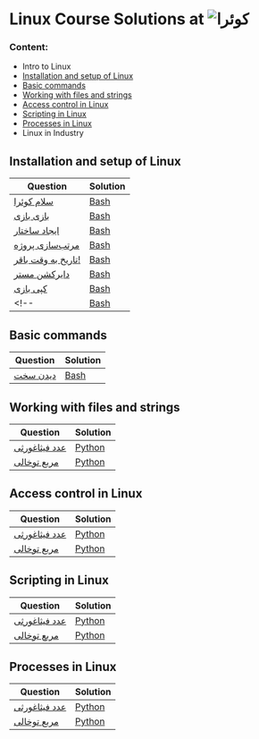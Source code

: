 # Linux Course Solutions at ![کوئرا](https://user-images.githubusercontent.com/49264993/137637114-e0687e95-08eb-4181-98b0-56fe515f6bc7.png)
### Content:
  - Intro to Linux
  - [Installation and setup of Linux](#installation-and-setup-of-linux)
  - [Basic commands](#basic-commands)
  - [Working with files and strings](#working-with-files-and-strings)
  - [Access control in Linux](#access-control-in-linux)
  - [Scripting in Linux](#scripting-in-linux)
  - [Processes in Linux](#processes-in-linux)
  - Linux in Industry



## Installation and setup of Linux
Question | Solution
 --- | ---
[سلام کوئرا](https://quera.org/college/8903/chapter/32289/lesson/106744) | [Bash](https://github.com/MoeeinAali/Quera-College-Linux-Course/blob/main/01-Intro%20to%20Linux/%D8%B3%D9%84%D8%A7%D9%85%20%DA%A9%D9%88%D8%A6%D8%B1%D8%A7.sh) |
[بازی بازی](https://quera.org/college/8903/chapter/32290/lesson/108941/) | [Bash](https://github.com/MoeeinAali/Quera-College-Linux-Course/blob/main/02-Installation%20and%20setup%20of%20Linux/%D8%A8%D8%A7%D8%B2%DB%8C%20%D8%A8%D8%A7%D8%B2%DB%8C.sh) |
[ایجاد ساختار](https://quera.org/college/8903/chapter/32290/lesson/108678/) | [Bash](https://github.com/MoeeinAali/Quera-College-Linux-Course/blob/main/02-Installation%20and%20setup%20of%20Linux/%D8%A7%DB%8C%D8%AC%D8%A7%D8%AF%20%D8%B3%D8%A7%D8%AE%D8%AA%D8%A7%D8%B1.sh) |
[مرتب‌سازی پروژه](https://quera.org/college/8903/chapter/32290/lesson/108885/) | [Bash](https://github.com/MoeeinAali/Quera-College-Linux-Course/blob/main/02-Installation%20and%20setup%20of%20Linux/%D9%85%D8%B1%D8%AA%D8%A8%E2%80%8C%D8%B3%D8%A7%D8%B2%DB%8C%20%D9%BE%D8%B1%D9%88%DA%98%D9%87.sh) |
[تاریخ به وقت باقر!](https://quera.org/college/8903/chapter/32290/lesson/111993/) | [Bash](https://github.com/MoeeinAali/Quera-College-Linux-Course/blob/main/02-Installation%20and%20setup%20of%20Linux/%D8%AA%D8%A7%D8%B1%DB%8C%D8%AE%20%D8%A8%D9%87%20%D9%88%D9%82%D8%AA%20%D8%A8%D8%A7%D9%82%D8%B1!.sh) |
[دایرکشن مستر](https://quera.org/college/8903/chapter/32290/lesson/108006/) | [Bash](https://github.com/MoeeinAali/Quera-College-Linux-Course/blob/main/02-Installation%20and%20setup%20of%20Linux/%D8%AF%D8%A7%DB%8C%D8%B1%DA%A9%D8%B4%D9%86%20%D9%85%D8%B3%D8%AA%D8%B1.sh) |
[کپی بازی](https://quera.org/college/8903/chapter/32290/lesson/111692/) | [Bash](https://github.com/MoeeinAali/Quera-College-Linux-Course/blob/main/02-Installation%20and%20setup%20of%20Linux/%DA%A9%D9%BE%DB%8C%20%D8%A8%D8%A7%D8%B2%DB%8C.sh) |
<!-- []() | [Bash]() | -->

## Basic commands
Question | Solution
 --- | ---
[دیدن سخت](https://quera.org/college/8903/chapter/32290/lesson/108595/) | [Bash](https://github.com/MoeeinAali/Quera-College-Linux-Course/blob/main/02-Installation%20and%20setup%20of%20Linux/%D8%AF%DB%8C%D8%AF%D9%86%20%D8%B3%D8%AE%D8%AA.sh) |

## Working with files and strings
Question | Solution
 --- | ---
[عدد فیثاغورثی](https://b2n.ir/496654) | [Python](Solved/Adaade%20Fisaghooresi) |
[مربع توخالی](https://b2n.ir/106578) | [Python](Solved/Moraba'%20Tookhali) |


## Access control in Linux
Question | Solution
 --- | ---
[عدد فیثاغورثی](https://b2n.ir/496654) | [Python](Solved/Adaade%20Fisaghooresi) |
[مربع توخالی](https://b2n.ir/106578) | [Python](Solved/Moraba'%20Tookhali) |

## Scripting in Linux

Question | Solution
 --- | ---
[عدد فیثاغورثی](https://b2n.ir/496654) | [Python](Solved/Adaade%20Fisaghooresi) |
[مربع توخالی](https://b2n.ir/106578) | [Python](Solved/Moraba'%20Tookhali) |

## Processes in Linux
Question | Solution
 --- | ---
[عدد فیثاغورثی](https://b2n.ir/496654) | [Python](Solved/Adaade%20Fisaghooresi) |
[مربع توخالی](https://b2n.ir/106578) | [Python](Solved/Moraba'%20Tookhali) |

